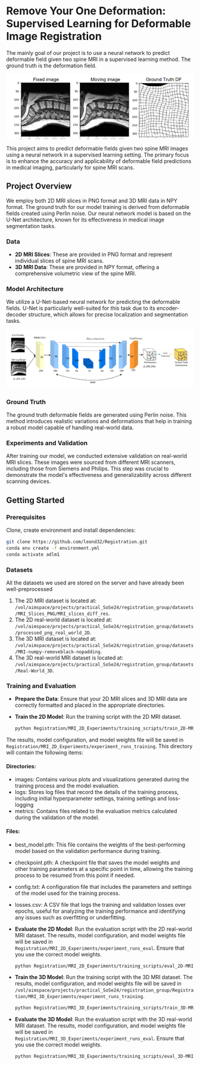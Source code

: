 # Remove Your One Deformation: Supervised Learning for Deformable Image Registration


The mainly goal of our project is to use a neural network to predict deformable field given two spine MRI in a supervised learning method.  The ground truth is the deformation field. 

![](./others/input.png)

This project aims to predict deformable fields given two spine MRI images using a neural network in a supervised learning setting. The primary focus is to enhance the accuracy and applicability of deformable field predictions in medical imaging, particularly for spine MRI scans.

## Project Overview

We employ both 2D MRI slices in PNG format and 3D MRI data in NPY format. The ground truth for our model training is derived from deformable fields created using Perlin noise. Our neural network model is based on the U-Net architecture, known for its effectiveness in medical image segmentation tasks.

### Data

- **2D MRI Slices**: These are provided in PNG format and represent individual slices of spine MRI scans.
- **3D MRI Data**: These are provided in NPY format, offering a comprehensive volumetric view of the spine MRI.

### Model Architecture

We utilize a U-Net-based neural network for predicting the deformable fields. U-Net is particularly well-suited for this task due to its encoder-decoder structure, which allows for precise localization and segmentation tasks.

![](./others/model.png)

### Ground Truth

The ground truth deformable fields are generated using Perlin noise. This method introduces realistic variations and deformations that help in training a robust model capable of handling real-world data.

### Experiments and Validation

After training our model, we conducted extensive validation on real-world MRI slices. These images were sourced from different MRI scanners, including those from Siemens and Philips. This step was crucial to demonstrate the model's effectiveness and generalizability across different scanning devices.

## Getting Started

### Prerequisites

Clone, create environment and install dependencies:

```bash
git clone https://github.com/leond32/Registration.git
conda env create -f environment.yml
conda activate adlm1
```

### **Datasets**

All the datasets we used are stored on the server and have already been well-preprocessed

1. The 2D MRI dataset is located at: `/vol/aimspace/projects/practical_SoSe24/registration_group/datasets/MRI_Slices_PNG/MRI_slices_diff_res`.
2. The 2D real-world dataset is located at: `/vol/aimspace/projects/practical_SoSe24/registration_group/datasets/processed_png_real_world_2D`.
3. The 3D MRI dataset is located at: `/vol/aimspace/projects/practical_SoSe24/registration_group/datasets/MRI-numpy-removeblack-nopadding`.
4. The 3D real-world MRI dataset is located at: `/vol/aimspace/projects/practical_SoSe24/registration_group/datasets/Real-World_3D`.

### **Training and Evaluation**
- **Prepare the Data**: Ensure that your 2D MRI slices and 3D MRI data are correctly formatted and placed in the appropriate directories.
- **Train the 2D Model**: Run the training script with the 2D MRI dataset.
    
    ```bash
    python Registration/MRI_2D_Experiments/training_scripts/train_2D-MRI_synthetic_samples.py
    ```
The results, model configuration, and model weights file will be saved in `Registration/MRI_2D_Experiments/experiment_runs_training`. This directory will contain the following items:

#### **Directories**:
- images: Contains various plots and visualizations generated during the training process and the model evaluation.
- logs: Stores log files that record the details of the training process, including initial hyperparameter settings, training settings and loss-logging
- metrics: Contains files related to the evaluation metrics calculated during the validation of the model.

#### **Files**:
- best_model.pth: This file contains the weights of the best-performing model based on the validation performance during training.
- checkpoint.pth: A checkpoint file that saves the model weights and other training parameters at a specific point in time, allowing the training process to be resumed from this point if needed.
- config.txt: A configuration file that includes the parameters and settings of the model used for the training process.
- losses.csv: A CSV file that logs the training and validation losses over epochs, useful for analyzing the training performance and identifying any issues such as overfitting or underfitting.
    
- **Evaluate the 2D Model**: Run the evaluation script with the 2D real-world MRI dataset. The results, model configuration, and model weights file will be saved in `Registration/MRI_2D_Experiments/experiment_runs_eval`. Ensure that you use the correct model weights.
    
    ```bash
    python Registration/MRI_2D_Experiments/training_scripts/eval_2D-MRI_realworld_data.py
    ```
    
- **Train the 3D Model**: Run the training script with the 3D MRI dataset. The results, model configuration, and model weights file will be saved in `/vol/aimspace/projects/practical_SoSe24/registration_group/Registration/MRI_3D_Experiments/experiment_runs_training`.
    
    ```bash
    python Registration/MRI_3D_Experiments/training_scripts/train_3D-MRI_synthetic_samples.py
    ```
    
- **Evaluate the 3D Model**: Run the evaluation script with the 3D real-world MRI dataset. The results, model configuration, and model weights file will be saved in `Registration/MRI_3D_Experiments/experiment_runs_eval`. Ensure that you use the correct model weights.
    
    ```bash
    python Registration/MRI_3D_Experiments/training_scripts/eval_3D-MRI_realw
    ```
